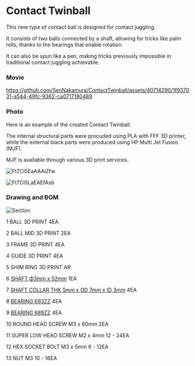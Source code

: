 # Contact Twinball

This new type of contact ball is designed for contact juggling. 

It consists of two balls connected by a shaft, allowing for tricks like palm rolls, thanks to the bearings that enable rotation. 

It can also be spun like a pen, making tricks previously impossible in traditional contact juggling achievable.

### Movie

https://github.com/SenNakamura/ContactTwinball/assets/40714290/1f937031-a544-49fc-9362-ca0717180489

### Photo

Here is an example of the created Contact Twinball.

The internal structural parts were procuded using PLA with FFF 3D printer, while the external black parts were produced using HP Multi Jet Fusion (MJF). 

MJF is available through various 3D print services.

![Ft7CI5EaAAAiZfw](https://github.com/SenNakamura/ContactTwinball/assets/40714290/203e347e-ae61-4cbc-93da-d873fd8f86b5)

![Ft7CI5LaEAEfAsb](https://github.com/SenNakamura/ContactTwinball/assets/40714290/2daf8f16-e562-41ce-b35d-117c43a6cd37)

### Drawing and BOM

![Section](https://github.com/SenNakamura/ContactTwinball/assets/40714290/24c17878-fefb-4df0-bd02-1fd194c40291)

1	BALL	3D PRINT	4EA

2	BALL MID	3D PRINT	2EA

3	FRAME	3D PRINT	4EA

4	GUIDE	3D PRINT	4EA

5	SHIM RING	3D PRINT	AR

6	[SHAFT	Φ3mm x 52mm](https://www.monotaro.com/p/1138/9577/)	1EA

7	[SHAFT COLLAR	THK 5mm x OD 7mm x ID 3mm](https://www.monotaro.com/p/1029/5013/)	4EA

8	[BEARING	693ZZ](https://www.monotaro.com/p/1169/8417/)	4EA

9	[BEARING	688ZZ](https://www.monotaro.com/p/3460/9696/)	4EA

10	ROUND HEAD SCREW	M3 x 60mm	2EA

11	SUPER LOW HEAD SCREW	M2 x 4mm	12 - 24EA

12	HEX SOCKET BOLT	M3 x 5mm	6 - 12EA

13	NUT	M3	10 - 16EA
